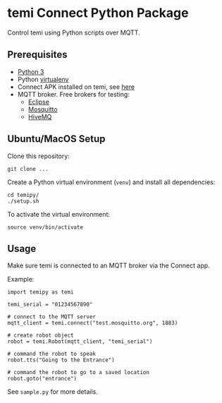 # temi Connect Python Package
Control temi using Python scripts over MQTT.


## Prerequisites
* [Python 3](https://www.python.org/downloads/)
* Python [virtualenv](https://virtualenv.pypa.io/en/stable/installation.html)
* Connect APK installed on temi, see [here](https://github.com/hapi-robo/connect/tree/devel/android)
* MQTT broker. Free brokers for testing:
	* [Eclipse](http://test.mosquitto.org/)
	* [Mosquitto](http://mqtt.eclipse.org)
	* [HiveMQ](http://broker.hivemq.com)


## Ubuntu/MacOS Setup
Clone this repository:
```
git clone ...
```

Create a Python virtual environment (`venv`) and install all dependencies:
```
cd temipy/
./setup.sh
```

To activate the virtual environment:
```
source venv/bin/activate
```


## Usage
Make sure temi is connected to an MQTT broker via the Connect app.

Example:
```
import temipy as temi

temi_serial = "01234567890"

# connect to the MQTT server
mqtt_client = temi.connect("test.mosquitto.org", 1883)

# create robot object
robot = temi.Robot(mqtt_client, "temi_serial")

# command the robot to speak
robot.tts("Going to the Entrance")

# command the robot to go to a saved location
robot.goto("entrance")
```

See `sample.py` for more details.
